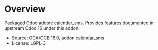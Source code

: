 # Overview

Packaged Odoo addon: calendar_sms. Provides features documented in upstream Odoo 16 under this addon.

- Source: OCA/OCB 16.0, addon calendar_sms
- License: LGPL-3
